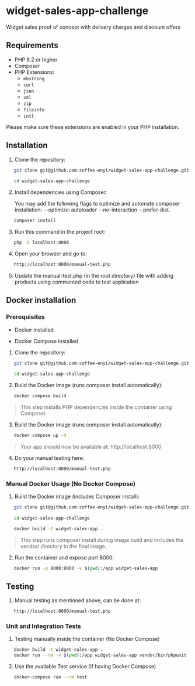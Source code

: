 # widget-sales-app-challenge

Widget sales proof of concept with delivery charges and discount offers

## Requirements

- PHP 8.2 or higher
- Composer
- PHP Extensions:
  - `mbstring`
  - `curl`
  - `json`
  - `xml`
  - `zip`
  - `fileinfo`
  - `intl`

Please make sure these extensions are enabled in your PHP installation.

## Installation

1. Clone the repository:
```sh
   git clone git@github.com:coffee-enyi/widget-sales-app-challenge.git
   
   cd widget-sales-app-challenge
```

2. Install dependencies using Composer:
   
   You may add the following flags to optimize and automate composer installation: --optimize-autoloader --no-interaction --prefer-dist.
```sh
   composer install 
```

3. Run this command in the project root:
```sh
   php -S localhost:8000
```

4. Open your browser and go to:
```sh
   http://localhost:8000/manual-test.php
```

5. Update the manual-test.php (in the root directory) file with adding products using commented code to test application

## Docker installation

### Prerequisites

- Docker installed 

- Docker Compose installed

1. Clone the repository:
```sh
   git clone git@github.com:coffee-enyi/widget-sales-app-challenge.git
   
   cd widget-sales-app-challenge
```

2. Build the Docker image (runs composer install automatically):
```sh
   docker compose build
```
> This step installs PHP dependencies inside the container using Composer.

3. Build the Docker image (runs composer install automatically):
```sh
   docker compose up -d
```
> Your app should now be available at: http://localhost:8000

4. Do your manual testing here:
```sh
   http://localhost:8000/manual-test.php
```

### Manual Docker Usage (No Docker Compose)
1. Build the Docker image (includes Composer install):
```sh
   git clone git@github.com:coffee-enyi/widget-sales-app-challenge.git
   
   cd widget-sales-app-challenge

   docker build -t widget-sales-app .
```
> This step runs composer install during image build and includes the vendor/ directory in the final image.


2. Run the container and expose port 8000:
```sh
   docker run -p 8000:8000 -v $(pwd):/app widget-sales-app
```


## Testing
1. Manual testing as mentioned above, can be done at:
```sh
   http://localhost:8000/manual-test.php
```

### Unit and Integration Tests 
1. Testing manually inside the container (No Docker Compose)
```sh
   docker build -t widget-sales-app .
   docker run --rm -v $(pwd):/app widget-sales-app vendor/bin/phpunit
```

2. Use the available Test service (If having Docker Compose)
```sh
   docker-compose run --rm test
```

